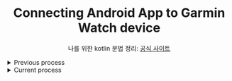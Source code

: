 <div align = "center">

# Connecting Android App to Garmin Watch device

나를 위한 kotlin 문법 정리: [공식 사이트](https://kotlinlang.org/docs/basic-syntax.html)

</div>

<details>
<summary>Previous process</summary>
<div markdown = "1">

## How to import monkeybrains-sdk-release.aar 
### Errors
* Error 1
```
Execution failed for task
Execution failed for task ':app:javaPreCompileDebug'.
> Could not resolve all files for configuration ':app:debugCompileClasspath'.
   > Failed to transform file '...' to match attributes {artifactType=android-classes, org.gradle.usage=java-api}
      > Execution failed for AarToClassTransform: ...
```

* Error 2
```
Caused by: org.gradle.api.internal.artifacts.ivyservice.DefaultLenientConfiguration$ArtifactResolveException: Could not resolve all files for configuration ':app:debugRuntimeClasspath'.
```

다른 안드로이드 프로젝트는 잘 빌드됐으며, [기존에 클론받은 프로젝트](https://github.com/garmin/connectiq-android-sdk/tree/main/Comm%20Android)의 `implementation("com.garmin.connectiq:monkeybrains:1.0.2")` 부분에서 문제가 생기는 것 같았다.
classpath 설정, sdk version, 등등 여러가지를 시도해보았는데 다음과 같은 방법을 통해 해결했다.

### Solution
`build.gradle.kts`의 `dependencies` 부분을 다음과 같이 수정한다.
```
implementation(files("monkeybrains-sdk-release.aar가 있는 절대 경로(로컬 경로)"))
```

## TODO
1. 안드로이드에서 Garmin Watch로 메시지 보내는 기능 및 화면은 없어도 괜찮을 듯
2. 대화상자에서 Watch에서 받은 메시지를 표시하는 것이 아니라 다른 activity가 실행되며 받은 메시지를 보여주기  
    혹은 기존의 `activity_device.xml`의 구성에 1.을 적용할 것
    ```
    빈 화면에서 새로운 메시지를 받을 때마다 이전 메시지를 지우지 않고 새롭게 메시지를 업데이트  
    (기존 메시지 += 새로운 메시지)
    ```
3. 프로젝트 쪼개기... 

</div>
</details>


<details>
<summary>Current process</summary>
<div markdown = "1">

* `DeviceActivity.kt`의 `COMM_WATCH_ID`을 바꿔서 내가 만든 Garmin Watch 앱과 연결 가능함

* `listenByMyAppEvents()`에서
    1. string을 파싱하는 함수(`parseSensorData()`)가 호출되므로, 해당 `parseSensorData()`에서 센서 데이터 string을 key value에 따라 [파싱](https://hanyeop.tistory.com/304)한 후 리턴하고, 
    2. `isHighHeartRateInterval()`에 파싱한 데이터를 넘겨주면 해당 함수에서 heartRateInterval이 일정치를 넘었는지 판단한 뒤,
    3. 필요한 경우 `giveFeedBack()`에서 워치 앱을 열고 앱이 foreground로 넘어오면 피드백 메시지를 보냄

</div>
</details>

